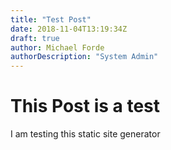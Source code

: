 ```yaml
---
title: "Test Post"
date: 2018-11-04T13:19:34Z
draft: true
author: Michael Forde
authorDescription: "System Admin"
---
```

# This Post is a test

I am testing this static site generator
